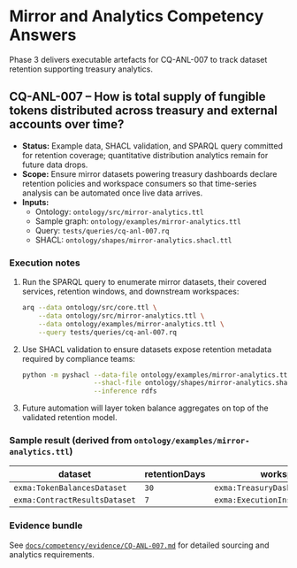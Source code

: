 # Mirror and Analytics Competency Answers

Phase 3 delivers executable artefacts for CQ-ANL-007 to track dataset retention supporting treasury analytics.

## CQ-ANL-007 – How is total supply of fungible tokens distributed across treasury and external accounts over time?

* **Status:** Example data, SHACL validation, and SPARQL query committed for retention coverage; quantitative distribution analytics remain for future data drops.
* **Scope:** Ensure mirror datasets powering treasury dashboards declare retention policies and workspace consumers so that time-series analysis can be automated once live data arrives.
* **Inputs:**
  * Ontology: `ontology/src/mirror-analytics.ttl`
  * Sample graph: `ontology/examples/mirror-analytics.ttl`
  * Query: `tests/queries/cq-anl-007.rq`
  * SHACL: `ontology/shapes/mirror-analytics.shacl.ttl`

### Execution notes

1. Run the SPARQL query to enumerate mirror datasets, their covered services, retention windows, and downstream workspaces:
   ```bash
   arq --data ontology/src/core.ttl \
       --data ontology/src/mirror-analytics.ttl \
       --data ontology/examples/mirror-analytics.ttl \
       --query tests/queries/cq-anl-007.rq
   ```
2. Use SHACL validation to ensure datasets expose retention metadata required by compliance teams:
   ```bash
   python -m pyshacl --data-file ontology/examples/mirror-analytics.ttl \
                     --shacl-file ontology/shapes/mirror-analytics.shacl.ttl \
                     --inference rdfs
   ```
3. Future automation will layer token balance aggregates on top of the validated retention model.

### Sample result (derived from `ontology/examples/mirror-analytics.ttl`)

| dataset | retentionDays | workspace |
| ------- | -------------- | --------- |
| `exma:TokenBalancesDataset` | `30` | `exma:TreasuryDashboard` |
| `exma:ContractResultsDataset` | `7` | `exma:ExecutionInsightsWorkspace` |

### Evidence bundle

See [`docs/competency/evidence/CQ-ANL-007.md`](evidence/CQ-ANL-007.md) for detailed sourcing and analytics requirements.
